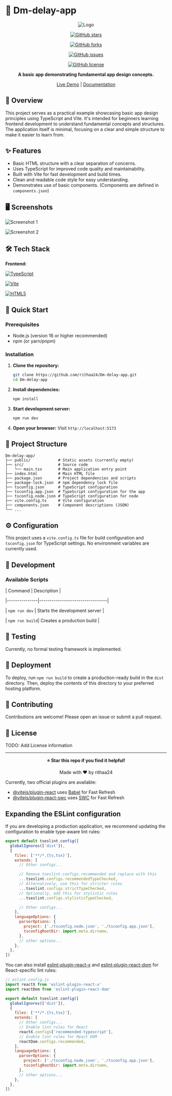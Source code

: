 # 🚀 Dm-delay-app

<div align="center">

![Logo](path-to-logo) <!-- TODO: Add project logo -->

[![GitHub stars](https://img.shields.io/github/stars/rithaa24/Dm-delay-app?style=for-the-badge)](https://github.com/rithaa24/Dm-delay-app/stargazers)

[![GitHub forks](https://img.shields.io/github/forks/rithaa24/Dm-delay-app?style=for-the-badge)](https://github.com/rithaa24/Dm-delay-app/network)

[![GitHub issues](https://img.shields.io/github/issues/rithaa24/Dm-delay-app?style=for-the-badge)](https://github.com/rithaa24/Dm-delay-app/issues)

[![GitHub license](https://img.shields.io/github/license/rithaa24/Dm-delay-app?style=for-the-badge)](LICENSE) <!-- TODO: Add license if available -->

**A basic app demonstrating fundamental app design concepts.**

[Live Demo](https://demo-link.com) <!-- TODO: Add live demo link --> |
[Documentation](https://docs-link.com) <!-- TODO: Add documentation link -->

</div>

## 📖 Overview

This project serves as a practical example showcasing basic app design principles using TypeScript and Vite.  It's intended for beginners learning frontend development to understand fundamental concepts and structures. The application itself is minimal, focusing on a clear and simple structure to make it easier to learn from.

## ✨ Features

- Basic HTML structure with a clear separation of concerns.
- Uses TypeScript for improved code quality and maintainability.
- Built with Vite for fast development and build times.
- Clean and readable code style for easy understanding.
- Demonstrates use of basic components.  (Components are defined in `components.json`)


## 🖥️ Screenshots

![Screenshot 1](path-to-screenshot) <!-- TODO: Add actual screenshots -->

![Screenshot 2](path-to-screenshot) <!-- TODO: Add mobile screenshots -->


## 🛠️ Tech Stack

**Frontend:**

[![TypeScript](https://img.shields.io/badge/typescript-%23007ACC.svg?style=for-the-badge&logo=typescript&logoColor=white)](https://www.typescriptlang.org/)

[![Vite](https://img.shields.io/badge/vite-%23646cff.svg?style=for-the-badge&logo=vite&logoColor=white)](https://vitejs.dev/)

[![HTML5](https://img.shields.io/badge/html5-%23E34F26.svg?style=for-the-badge&logo=html5&logoColor=white)](https://html.spec.whatwg.org/)


## 🚀 Quick Start

### Prerequisites
- Node.js (version 16 or higher recommended)
- npm (or yarn/pnpm)

### Installation

1. **Clone the repository:**
   ```bash
   git clone https://github.com/rithaa24/Dm-delay-app.git
   cd Dm-delay-app
   ```

2. **Install dependencies:**
   ```bash
   npm install
   ```

3. **Start development server:**
   ```bash
   npm run dev
   ```

4. **Open your browser:**
   Visit `http://localhost:5173`


## 📁 Project Structure

```
Dm-delay-app/
├── public/            # Static assets (currently empty)
├── src/               # Source code
│   └── main.tsx       # Main application entry point
├── index.html         # Main HTML file
├── package.json       # Project dependencies and scripts
├── package-lock.json  # npm dependency lock file
├── tsconfig.json      # TypeScript configuration
├── tsconfig.app.json  # TypeScript configuration for the app
├── tsconfig.node.json # TypeScript configuration for node
├── vite.config.ts     # Vite configuration
├── components.json    # Component descriptions (JSON)
└── ...
```

## ⚙️ Configuration

This project uses a `vite.config.ts` file for build configuration and `tsconfig.json` for TypeScript settings.  No environment variables are currently used.


## 🔧 Development

### Available Scripts

| Command       | Description                     |

|---------------|---------------------------------|

| `npm run dev` | Starts the development server   |

| `npm run build`| Creates a production build      |


## 🧪 Testing

Currently, no formal testing framework is implemented.


## 🚀 Deployment

To deploy, run `npm run build` to create a production-ready build in the `dist` directory.  Then, deploy the contents of this directory to your preferred hosting platform.


## 🤝 Contributing

Contributions are welcome! Please open an issue or submit a pull request.


## 📄 License

TODO: Add License information


---

<div align="center">

**⭐ Star this repo if you find it helpful!**

Made with ❤️ by rithaa24

</div>



Currently, two official plugins are available:

- [@vitejs/plugin-react](https://github.com/vitejs/vite-plugin-react/blob/main/packages/plugin-react) uses [Babel](https://babeljs.io/) for Fast Refresh
- [@vitejs/plugin-react-swc](https://github.com/vitejs/vite-plugin-react/blob/main/packages/plugin-react-swc) uses [SWC](https://swc.rs/) for Fast Refresh

## Expanding the ESLint configuration

If you are developing a production application, we recommend updating the configuration to enable type-aware lint rules:

```js
export default tseslint.config([
  globalIgnores(['dist']),
  {
    files: ['**/*.{ts,tsx}'],
    extends: [
      // Other configs...

      // Remove tseslint.configs.recommended and replace with this
      ...tseslint.configs.recommendedTypeChecked,
      // Alternatively, use this for stricter rules
      ...tseslint.configs.strictTypeChecked,
      // Optionally, add this for stylistic rules
      ...tseslint.configs.stylisticTypeChecked,

      // Other configs...
    ],
    languageOptions: {
      parserOptions: {
        project: ['./tsconfig.node.json', './tsconfig.app.json'],
        tsconfigRootDir: import.meta.dirname,
      },
      // other options...
    },
  },
])
```

You can also install [eslint-plugin-react-x](https://github.com/Rel1cx/eslint-react/tree/main/packages/plugins/eslint-plugin-react-x) and [eslint-plugin-react-dom](https://github.com/Rel1cx/eslint-react/tree/main/packages/plugins/eslint-plugin-react-dom) for React-specific lint rules:

```js
// eslint.config.js
import reactX from 'eslint-plugin-react-x'
import reactDom from 'eslint-plugin-react-dom'

export default tseslint.config([
  globalIgnores(['dist']),
  {
    files: ['**/*.{ts,tsx}'],
    extends: [
      // Other configs...
      // Enable lint rules for React
      reactX.configs['recommended-typescript'],
      // Enable lint rules for React DOM
      reactDom.configs.recommended,
    ],
    languageOptions: {
      parserOptions: {
        project: ['./tsconfig.node.json', './tsconfig.app.json'],
        tsconfigRootDir: import.meta.dirname,
      },
      // other options...
    },
  },
])
```
